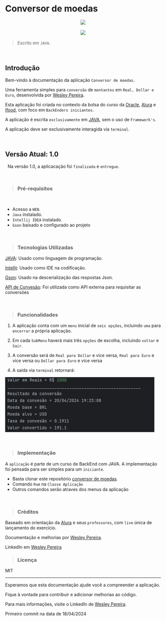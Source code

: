 # Conversor de moedas

<p align="center">
   <img src="https://img.shields.io/badge/ STATUS-LANÇADO (desenvolvido)-brightgreen"/>
</p>
<p align="center">
   <img src="https://img.shields.io/badge/ STATUS-VERSÃO 1.0-brightgreen"/>
</p>

> Escrito em `JAVA`.

&nbsp;
## Introdução

<p align="justify">

Bem-vindo à documentação da aplicação `Conversor de moedas`.

Uma ferramenta simples para `conversão` de `montantes` em `Real, Dollar e Euro`, desenvolvida por [Wesley Pereira](https://github.com/wesleyp846).

Esta aplicação foi criada no contexto da bolsa do curso da [Oracle](https://www.oracle.com/br/), [Alura](https://www.alura.com.br/) e [Ifood](https://www.ifood.com.br/), com foco em `BackEnders iniciantes`.

A aplicação é escrita `exclusivamente` em [JAVA](https://docs.oracle.com/en/java/javase/17/docs/api/), sem o uso de `Framework's`.

A aplicação deve ser exclusivamente interagida via `terminal`.

</p>

&nbsp;
&nbsp;
## Versão Atual: 1.0
&nbsp;
Na versão 1.0, a aplicacação foi `finalizada` e `entregue`.

&nbsp;
&nbsp;
> ### Pré-requisitos
&nbsp;
* Acesso a `WEB`.
* `Java` instalado.
* `Intellij IDEA` instalado.
* `Gson` baixado e configurado ao projeto

&nbsp;
&nbsp;
> ### Tecnologias Utilizadas

[JAVA](https://docs.oracle.com/en/java/javase/17/docs/api/): Usado como linguagem de programação.


[Intellij](https://www.jetbrains.com/pt-br/idea/): Usado como IDE na codificação.


[Gson](https://mvnrepository.com/artifact/com.google.code.gson/gson): Usado na descerialização das respostas Json.

[API de Convesão](https://app.exchangerate-api.com/): Foi utilizada como API externa para requisitar as conversões

&nbsp;
&nbsp;
> ### Funcionalidades

1. A aplicação conta com um `menu` inicial de `seis opções`, incluindo `uma` para `encerrar` a própria aplicação.


2. Em cada `SubMenu` haverá mais três `opções` de escolha, incluindo `voltar` e `Sair`.


3. A conversão será de `Real para Dollar` e vice versa, `Real para Euro` e vice versa  ou `Dollar para Euro` e vice versa


4. A saida via `terminal` retornará:

![imagem1.jpg](img\imagem1.jpg)


&nbsp;
&nbsp;
> ###  Implementação
A `aplicação` é parte de um curso de BackEnd com JAVA. A implementação foi pensada para ser simples para um `iniciante`.

* Basta clonar este repositório [conversor de moedas](https://github.com/wesleyp846/ConvesorDeMoedas).
* Comando `Rum` na `Classe Aplicação`
* Outros comandos serão atraves dos menus da aplicação


&nbsp;
&nbsp;
> ### Créditos
Baseado em orientação da [Alura](https://www.alura.com.br/) e seus `professores`, com `live` única de lançamento do exercício.

Documentação e melhorias por [Wesley Pereira](https://github.com/wesleyp846).

LinkedIn em [Wesley Pereira](https://www.linkedin.com/in/wesleyp846/)
&nbsp;
&nbsp;
> ### Licença
MIT

---


Esperamos que esta documentação ajude você a compreender a aplicação.

Fique à vontade para contribuir e adicionar melhorias ao código.

Para mais informações, visite o LinkedIn de [Wesley Pereira](https://www.linkedin.com/in/wesleyp846/).

Primeiro commit na data de 18/04/2024